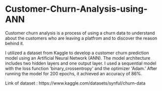 # Customer-Churn-Analysis-using-ANN
<p>Customer churn analysis is a process of using a churn data to understand about the customers who are leaving a platfrom and to discover the reason behind it.</p>
<p>I utilized a dataset from Kaggle to develop a customer churn prediction model using an Artificial Neural Network (ANN). The model architecture includes two hidden layers and one output layer. I used a sequential model with the loss function 'binary_crossentropy' and the optimizer 'Adam.' After running the model for 200 epochs, it achieved an accuracy of 86%.</p>
<p>Link of dataset : https://www.kaggle.com/datasets/synful/churn-data </p>

